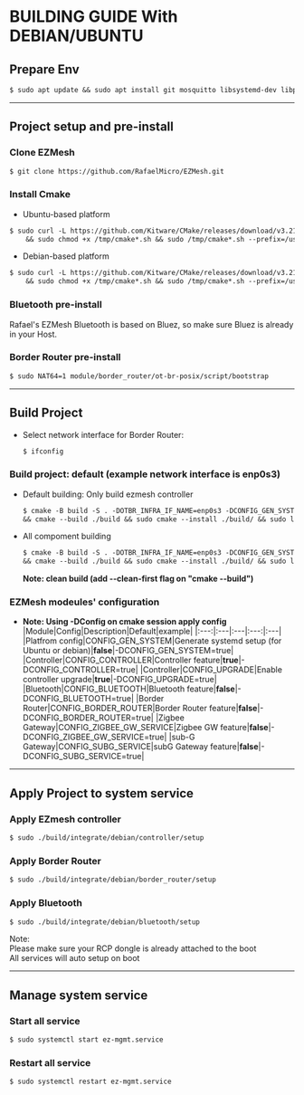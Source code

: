 <!-- markdownlint-disable commands-show-output -->

# BUILDING GUIDE With DEBIAN/UBUNTU

## Prepare Env

```markdown
$ sudo apt update && sudo apt install git mosquitto libsystemd-dev libprotobuf-dev protobuf-compiler libdbus-1-dev net-tools curl gcc
```

---

## Project setup and pre-install

### Clone EZMesh

```markdown
$ git clone https://github.com/RafaelMicro/EZMesh.git
```

### Install Cmake

- Ubuntu-based platform
  
```markdown
$ sudo curl -L https://github.com/Kitware/CMake/releases/download/v3.21.6/cmake-3.21.6-linux-x86_64.sh --output /tmp/cmake-3.21.6-linux-x86_64.sh \
    && sudo chmod +x /tmp/cmake*.sh && sudo /tmp/cmake*.sh --prefix=/usr/local --skip-license && sudo rm /tmp/cmake*
```

- Debian-based platform
  
```markdown
$ sudo curl -L https://github.com/Kitware/CMake/releases/download/v3.21.6/cmake-3.21.6-linux-aarch64.sh --output /tmp/cmake-3.21.6-linux-aarch64.sh \
    && sudo chmod +x /tmp/cmake*.sh && sudo /tmp/cmake*.sh --prefix=/usr/local --skip-license && sudo rm /tmp/cmake*
```

### Bluetooth pre-install

Rafael's EZMesh Bluetooth is based on Bluez, so make sure Bluez is already in your Host.

### Border Router pre-install

```markdown
$ sudo NAT64=1 module/border_router/ot-br-posix/script/bootstrap
```

---

## Build Project

- Select network interface for Border Router:
  
  ```markdown
  $ ifconfig
  ```

### Build project: default (example network interface is enp0s3)

- Default building: Only build ezmesh controller
  
  ```markdown
  $ cmake -B build -S . -DOTBR_INFRA_IF_NAME=enp0s3 -DCONFIG_GEN_SYSTEM=true \
  && cmake --build ./build && sudo cmake --install ./build/ && sudo ldconfig
  ```

- All compoment building
  
  ```markdown
  $ cmake -B build -S . -DOTBR_INFRA_IF_NAME=enp0s3 -DCONFIG_GEN_SYSTEM=true -DCONFIG_GEN_SYSTEM=true  -DCONFIG_BLUETOOTH=true -DCONFIG_BORDER_ROUTER=true -DCONFIG_ZIGBEE_GW_SERVICE=true -DCONFIG_SUBG_SERVICE=true \
  && cmake --build ./build && sudo cmake --install ./build/ && sudo ldconfig
  ```

  **Note: clean build (add --clean-first flag on "cmake --build")**

### EZMesh modeules' configuration

- **Note: Using -DConfig on cmake session apply config**
|Module|Config|Description|Default|example|
|:---:|:---|:---|:---:|:---|
|Platfrom config|CONFIG_GEN_SYSTEM|Generate systemd setup (for Ubuntu or debian)|**false**|-DCONFIG_GEN_SYSTEM=true|
|Controller|CONFIG_CONTROLLER|Controller feature|**true**|-DCONFIG_CONTROLLER=true|
|Controller|CONFIG_UPGRADE|Enable controller upgrade|**true**|-DCONFIG_UPGRADE=true|
|Bluetooth|CONFIG_BLUETOOTH|Bluetooth feature|**false**|-DCONFIG_BLUETOOTH=true|
|Border Router|CONFIG_BORDER_ROUTER|Border Router feature|**false**|-DCONFIG_BORDER_ROUTER=true|
|Zigbee Gateway|CONFIG_ZIGBEE_GW_SERVICE|Zigbee GW feature|**false**|-DCONFIG_ZIGBEE_GW_SERVICE=true|
|sub-G Gateway|CONFIG_SUBG_SERVICE|subG Gateway feature|**false**|-DCONFIG_SUBG_SERVICE=true|

---

## Apply Project to system service

### Apply EZmesh controller

```markdown
$ sudo ./build/integrate/debian/controller/setup
```

### Apply Border Router

```markdown
$ sudo ./build/integrate/debian/border_router/setup
```

### Apply Bluetooth

```markdown
$ sudo ./build/integrate/debian/bluetooth/setup
```

Note: </br>
Please make sure your RCP dongle is already attached to the boot  </br>
All services will auto setup on boot  </br>

---

## Manage system service

### Start all service  

```markdown
$ sudo systemctl start ez-mgmt.service
```

### Restart all service  

```markdown
$ sudo systemctl restart ez-mgmt.service
```
